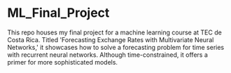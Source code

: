 # ML_Final_Project
This repo houses my final project for a machine learning course at TEC de Costa Rica. Titled 'Forecasting Exchange Rates with Multivariate Neural Networks,' it showcases how to solve a forecasting problem for time series with recurrent neural networks. Although time-constrained, it offers a primer for more sophisticated models.
